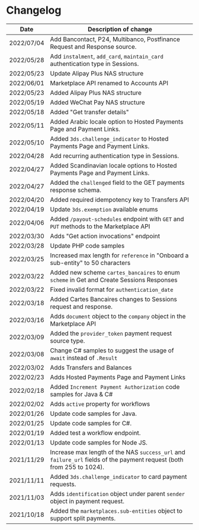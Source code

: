 # Changelog

| Date       | Description of change                                                                                                |
|------------|----------------------------------------------------------------------------------------------------------------------|
| 2022/07/04 | Add Bancontact, P24, Multibanco, Postfinance Request and Response source.                                            |
| 2022/05/28 | Add `instalment`, `add_card`, `maintain_card` authentication type in Sessions.                                       |
| 2022/05/23 | Update Alipay Plus NAS structure                                                                                     |
| 2022/06/01 | Marketplace API renamed to Accounts API                                                                              |
| 2022/05/23 | Added Alipay Plus NAS structure                                                                                      |
| 2022/05/19 | Added WeChat Pay NAS structure                                                                                       |
| 2022/05/18 | Added "Get transfer details"                                                                                         |
| 2022/05/11 | Added Arabic locale option to Hosted Payments Page and Payment Links.                                                |
| 2022/05/10 | Added `3ds.challenge_indicator` to Hosted Payments Page and Payment Links.                                           |
| 2022/04/28 | Add recurring authentication type in Sessions.                                                                       |
| 2022/04/27 | Added Scandinavian locale options to Hosted Payments Page and Payment Links.                                         |
| 2022/04/27 | Added the `challenged` field to the GET payments response schema.                                                    |
| 2022/04/20 | Added required idempotency key to Transfers API                                                                      |
| 2022/04/19 | Update `3ds.exemption` available enums                                                                               |
| 2022/04/06 | Added `/payout-schedules` endpoint with `GET` and `PUT` methods to the Marketplace API                               |
| 2022/03/30 | Adds "Get action invocations" endpoint                                                                               |
| 2022/03/28 | Update PHP code samples                                                                                              |
| 2022/03/25 | Increased max length for `reference` in "Onboard a sub-entity" to 50 characters                                      |
| 2022/03/22 | Added new scheme `cartes_bancaires` to enum `scheme` in Get and Create Sessions Responses                            |
| 2022/03/22 | Fixed invalid format for `authentication_date`                                                                       |
| 2022/03/18 | Added Cartes Bancaires changes to Sessions request and response.                                                     |
| 2022/03/16 | Adds `document` object to the `company` object in the Marketplace API                                                |
| 2022/03/09 | Added the `provider_token` payment request source type.                                                              |
| 2022/03/08 | Change C# samples to suggest the usage of `await` instead of `.Result`                                               |
| 2022/03/02 | Adds Transfers and Balances                                                                                          |
| 2022/02/23 | Adds Hosted Payments Page and Payment Links                                                                          |
| 2022/02/18 | Added `Increment Payment Authorization` code samples for Java & C#                                                   |
| 2022/02/02 | Adds `active` property for workflows                                                                                 |
| 2022/01/26 | Update code samples for Java.                                                                                        |
| 2022/01/25 | Update code samples for C#.                                                                                          |
| 2022/01/19 | Added test a workflow endpoint.                                                                                      |
| 2022/01/13 | Update code samples for Node JS.                                                                                     |
| 2021/11/29 | Increase max length of the NAS `success_url` and `failure_url` fields of the payment request (both from 255 to 1024).|
| 2021/11/11 | Added `3ds.challenge_indicator` to card payment requests.                                                            |
| 2021/11/03 | Adds `identification` object under parent `sender` object in payment request.                                        |
| 2021/10/18 | Added the `marketplaces.sub-entities` object to support split payments.                                              |
